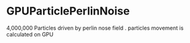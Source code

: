 GPUParticlePerlinNoise
======================

4,000,000 Particles driven by perlin nose field . particles movement is calculated on GPU
